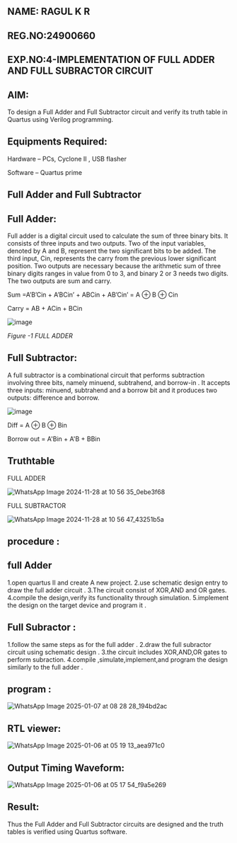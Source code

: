 ## NAME: RAGUL K R
## REG.NO:24900660
## EXP.NO:4-IMPLEMENTATION OF FULL ADDER AND FULL SUBRACTOR CIRCUIT


## AIM:

To design a Full Adder and Full Subtractor circuit and verify its truth table in Quartus using Verilog programming.

## Equipments Required:

Hardware – PCs, Cyclone II , USB flasher

Software – Quartus prime

## Full Adder and Full Subtractor

## Full Adder:

Full adder is a digital circuit used to calculate the sum of three binary bits. It consists of three inputs and two outputs. Two of the input variables, denoted by A and B, represent the two significant bits to be added. The third input, Cin, represents the carry from the previous lower significant position. Two outputs are necessary because the arithmetic sum of three binary digits ranges in value from 0 to 3, and binary 2 or 3 needs two digits. The two outputs are sum and carry.

Sum =A’B’Cin + A’BCin’ + ABCin + AB’Cin’ = A ⊕ B ⊕ Cin 

Carry = AB + ACin + BCin

![image](https://github.com/naavaneetha/FULL_ADDER_SUBTRACTOR/assets/154305477/0f30ba51-5ffb-4198-845f-18e054f675e7)

*Figure -1 FULL ADDER*

## Full Subtractor:

A full subtractor is a combinational circuit that performs subtraction involving three bits, namely minuend, subtrahend, and borrow-in . It accepts three inputs: minuend, subtrahend and a borrow bit and it produces two outputs: difference and borrow.

![image](https://github.com/naavaneetha/FULL_ADDER_SUBTRACTOR/assets/154305477/02b24f51-ab51-4304-9ad6-7b81ffc1ead5)

Diff = A ⊕ B ⊕ Bin 

Borrow out = A'Bin + A'B + BBin

## Truthtable

FULL ADDER

![WhatsApp Image 2024-11-28 at 10 56 35_0ebe3f68](https://github.com/user-attachments/assets/fe460178-70b1-445e-bfb2-2e7fdfb020f0)


FULL SUBTRACTOR

![WhatsApp Image 2024-11-28 at 10 56 47_43251b5a](https://github.com/user-attachments/assets/20bab93e-9726-427d-a788-7c7622f515a9)

## procedure :

## full Adder 
1.open quartus II and create A new project.
2.use schematic design entry to draw the full adder circuit .
3.The circuit consist of XOR,AND and OR gates.
4.compile the design,verify its functionality through simulation.
5.implement the design on the target device and program it .


## Full Subractor :
1.follow the same steps as for the full adder .
2.draw the full subractor circuit  using schematic design .
3.the circuit includes XOR,AND,OR gates to perform subraction.
4.compile ,simulate,implement,and program the design similarly to the full adder .

## program :
![WhatsApp Image 2025-01-07 at 08 28 28_194bd2ac](https://github.com/user-attachments/assets/e07dcb6e-0c9b-445b-b382-b0ceb5be23b0)



## RTL viewer:
![WhatsApp Image 2025-01-06 at 05 19 13_aea971c0](https://github.com/user-attachments/assets/dcefe4c7-53cd-40d0-8b80-52f4cd254839)



## Output Timing Waveform:
![WhatsApp Image 2025-01-06 at 05 17 54_f9a5e269](https://github.com/user-attachments/assets/d2421881-f0ad-48af-9516-c2e47589cddf)


## Result:

Thus the Full Adder and Full Subtractor circuits are designed and the truth tables is verified using Quartus software.
